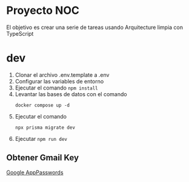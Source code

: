 # Proyecto NOC

El objetivo es crear una serie de tareas usando
Arquitecture limpia con TypeScript

# dev
1. Clonar el archivo .env.template a .env
2. Configurar las variables de entorno
3. Ejecutar el comando ```npm install```
4. Levantar las bases de datos con el comando
    ```
    docker compose up -d
    ```
5. Ejecutar el comando
    ```
    npx prisma migrate dev
    ```
6. Ejecutar ```npm run dev```

## Obtener Gmail Key
[Google AppPasswords](https://myaccount.google.com/u/0/apppasswords)